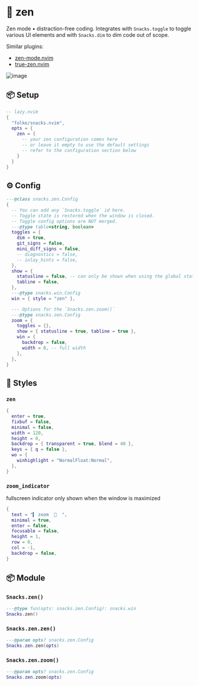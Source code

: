 # 🍿 zen

Zen mode • distraction-free coding.
Integrates with `Snacks.toggle` to toggle various UI elements
and with `Snacks.dim` to dim code out of scope.

Similar plugins:

- [zen-mode.nvim](https://github.com/folke/zen-mode.nvim)
- [true-zen.nvim](https://github.com/pocco81/true-zen.nvim)

![image](https://github.com/user-attachments/assets/77c607ec-c354-4e17-bcd1-fdcd4b4c0057)

<!-- docgen -->

## 📦 Setup

```lua
-- lazy.nvim
{
  "folke/snacks.nvim",
  opts = {
    zen = {
      -- your zen configuration comes here
      -- or leave it empty to use the default settings
      -- refer to the configuration section below
    }
  }
}
```

## ⚙️ Config

```lua
---@class snacks.zen.Config
{
  -- You can add any `Snacks.toggle` id here.
  -- Toggle state is restored when the window is closed.
  -- Toggle config options are NOT merged.
  ---@type table<string, boolean>
  toggles = {
    dim = true,
    git_signs = false,
    mini_diff_signs = false,
    -- diagnostics = false,
    -- inlay_hints = false,
  },
  show = {
    statusline = false, -- can only be shown when using the global statusline
    tabline = false,
  },
  ---@type snacks.win.Config
  win = { style = "zen" },

  --- Options for the `Snacks.zen.zoom()`
  ---@type snacks.zen.Config
  zoom = {
    toggles = {},
    show = { statusline = true, tabline = true },
    win = {
      backdrop = false,
      width = 0, -- full width
    },
  },
}
```

## 🎨 Styles

### `zen`

```lua
{
  enter = true,
  fixbuf = false,
  minimal = false,
  width = 120,
  height = 0,
  backdrop = { transparent = true, blend = 40 },
  keys = { q = false },
  wo = {
    winhighlight = "NormalFloat:Normal",
  },
}
```

### `zoom_indicator`

fullscreen indicator
only shown when the window is maximized

```lua
{
  text = "▍ zoom  󰊓  ",
  minimal = true,
  enter = false,
  focusable = false,
  height = 1,
  row = 0,
  col = -1,
  backdrop = false,
}
```

## 📦 Module

### `Snacks.zen()`

```lua
---@type fun(opts: snacks.zen.Config): snacks.win
Snacks.zen()
```

### `Snacks.zen.zen()`

```lua
---@param opts? snacks.zen.Config
Snacks.zen.zen(opts)
```

### `Snacks.zen.zoom()`

```lua
---@param opts? snacks.zen.Config
Snacks.zen.zoom(opts)
```
